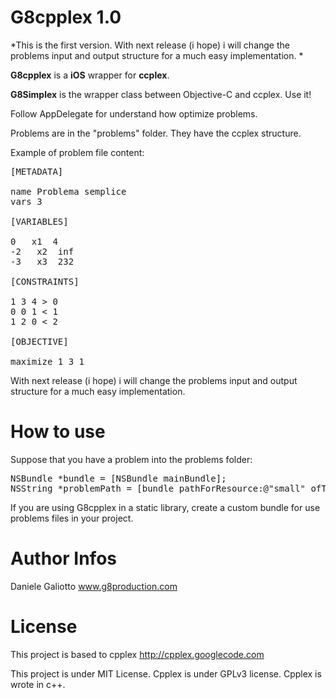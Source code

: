 G8cpplex 1.0
========
*This is the first version. With next release (i hope) i will change the problems input and output structure for a much easy implementation.
*

**G8cpplex** is a **iOS** wrapper for **ccplex**.

**G8Simplex** is the wrapper class between Objective-C and ccplex. Use it!

Follow AppDelegate for understand how optimize problems.

Problems are in the "problems" folder. 
They have the ccplex structure. 

Example of problem file content:

<pre>
[METADATA]

name Problema semplice
vars 3

[VARIABLES]

0   x1  4
-2   x2  inf
-3   x3  232

[CONSTRAINTS]

1 3 4 &gt; 0
0 0 1 &lt; 1
1 2 0 &lt; 2

[OBJECTIVE]

maximize 1 3 1
</pre>

With next release (i hope) i will change the problems input and output structure for a much easy implementation.

How to use
========

Suppose that you have a problem into the problems folder:

<pre>
NSBundle *bundle = [NSBundle mainBundle];
NSString *problemPath = [bundle pathForResource:@"small" ofType:@"problem"]; [simplex optimize:problemPath];
</pre>


If you are using G8cpplex in a static library, create a custom bundle for use problems files in your project.


Author Infos
========

Daniele Galiotto www.g8production.com

License
========
This project is based to cpplex http://cpplex.googlecode.com

This project is under MIT License. 
Cpplex is under GPLv3 license. Cpplex is wrote in c++.
